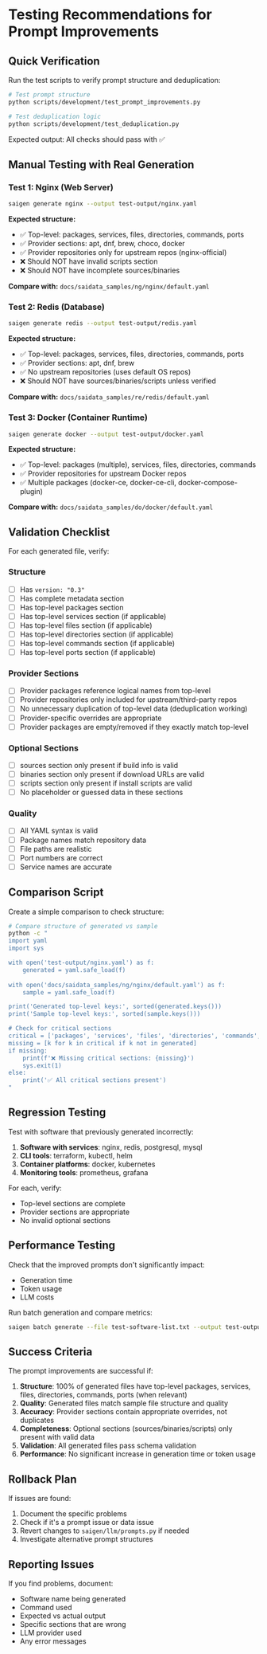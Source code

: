 # Testing Recommendations for Prompt Improvements

## Quick Verification

Run the test scripts to verify prompt structure and deduplication:
```bash
# Test prompt structure
python scripts/development/test_prompt_improvements.py

# Test deduplication logic
python scripts/development/test_deduplication.py
```

Expected output: All checks should pass with ✅

## Manual Testing with Real Generation

### Test 1: Nginx (Web Server)
```bash
saigen generate nginx --output test-output/nginx.yaml
```

**Expected structure:**
- ✅ Top-level: packages, services, files, directories, commands, ports
- ✅ Provider sections: apt, dnf, brew, choco, docker
- ✅ Provider repositories only for upstream repos (nginx-official)
- ❌ Should NOT have invalid scripts section
- ❌ Should NOT have incomplete sources/binaries

**Compare with:** `docs/saidata_samples/ng/nginx/default.yaml`

### Test 2: Redis (Database)
```bash
saigen generate redis --output test-output/redis.yaml
```

**Expected structure:**
- ✅ Top-level: packages, services, files, directories, commands, ports
- ✅ Provider sections: apt, dnf, brew
- ✅ No upstream repositories (uses default OS repos)
- ❌ Should NOT have sources/binaries/scripts unless verified

**Compare with:** `docs/saidata_samples/re/redis/default.yaml`

### Test 3: Docker (Container Runtime)
```bash
saigen generate docker --output test-output/docker.yaml
```

**Expected structure:**
- ✅ Top-level: packages (multiple), services, files, directories, commands
- ✅ Provider repositories for upstream Docker repos
- ✅ Multiple packages (docker-ce, docker-ce-cli, docker-compose-plugin)

**Compare with:** `docs/saidata_samples/do/docker/default.yaml`

## Validation Checklist

For each generated file, verify:

### Structure
- [ ] Has `version: "0.3"`
- [ ] Has complete metadata section
- [ ] Has top-level packages section
- [ ] Has top-level services section (if applicable)
- [ ] Has top-level files section (if applicable)
- [ ] Has top-level directories section (if applicable)
- [ ] Has top-level commands section (if applicable)
- [ ] Has top-level ports section (if applicable)

### Provider Sections
- [ ] Provider packages reference logical names from top-level
- [ ] Provider repositories only included for upstream/third-party repos
- [ ] No unnecessary duplication of top-level data (deduplication working)
- [ ] Provider-specific overrides are appropriate
- [ ] Provider packages are empty/removed if they exactly match top-level

### Optional Sections
- [ ] sources section only present if build info is valid
- [ ] binaries section only present if download URLs are valid
- [ ] scripts section only present if install scripts are valid
- [ ] No placeholder or guessed data in these sections

### Quality
- [ ] All YAML syntax is valid
- [ ] Package names match repository data
- [ ] File paths are realistic
- [ ] Port numbers are correct
- [ ] Service names are accurate

## Comparison Script

Create a simple comparison to check structure:

```bash
# Compare structure of generated vs sample
python -c "
import yaml
import sys

with open('test-output/nginx.yaml') as f:
    generated = yaml.safe_load(f)
    
with open('docs/saidata_samples/ng/nginx/default.yaml') as f:
    sample = yaml.safe_load(f)

print('Generated top-level keys:', sorted(generated.keys()))
print('Sample top-level keys:', sorted(sample.keys()))

# Check for critical sections
critical = ['packages', 'services', 'files', 'directories', 'commands', 'ports']
missing = [k for k in critical if k not in generated]
if missing:
    print(f'❌ Missing critical sections: {missing}')
    sys.exit(1)
else:
    print('✅ All critical sections present')
"
```

## Regression Testing

Test with software that previously generated incorrectly:

1. **Software with services**: nginx, redis, postgresql, mysql
2. **CLI tools**: terraform, kubectl, helm
3. **Container platforms**: docker, kubernetes
4. **Monitoring tools**: prometheus, grafana

For each, verify:
- Top-level sections are complete
- Provider sections are appropriate
- No invalid optional sections

## Performance Testing

Check that the improved prompts don't significantly impact:
- Generation time
- Token usage
- LLM costs

Run batch generation and compare metrics:
```bash
saigen batch generate --file test-software-list.txt --output test-output/
```

## Success Criteria

The prompt improvements are successful if:

1. **Structure**: 100% of generated files have top-level packages, services, files, directories, commands, ports (when relevant)
2. **Quality**: Generated files match sample file structure and quality
3. **Accuracy**: Provider sections contain appropriate overrides, not duplicates
4. **Completeness**: Optional sections (sources/binaries/scripts) only present with valid data
5. **Validation**: All generated files pass schema validation
6. **Performance**: No significant increase in generation time or token usage

## Rollback Plan

If issues are found:
1. Document the specific problems
2. Check if it's a prompt issue or data issue
3. Revert changes to `saigen/llm/prompts.py` if needed
4. Investigate alternative prompt structures

## Reporting Issues

If you find problems, document:
- Software name being generated
- Command used
- Expected vs actual output
- Specific sections that are wrong
- LLM provider used
- Any error messages
